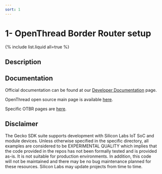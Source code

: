 ```yaml
---
sort: 1
---
```


# 1- OpenThread Border Router setup



{% include list.liquid all=true %}

## Description ##


## Documentation ##

Official documentation can be found at our [Developer Documentation](https://docs.silabs.com/openthread/latest/) page.

OpenThread open source main page is available [here](https://openthread.io/).

Specific OTBR pages are [here](https://openthread.io/guides/border-router).

## Disclaimer ##

The Gecko SDK suite supports development with Silicon Labs IoT SoC and module devices. Unless otherwise specified in the specific directory, all examples are considered to be EXPERIMENTAL QUALITY which implies that the code provided in the repos has not been formally tested and is provided as-is.  It is not suitable for production environments.  In addition, this code will not be maintained and there may be no bug maintenance planned for these resources. Silicon Labs may update projects from time to time.
